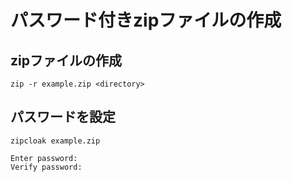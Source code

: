 # パスワード付きzipファイルの作成

## zipファイルの作成

`zip -r example.zip <directory>`

## パスワードを設定

`zipcloak example.zip`

```
Enter password:
Verify password:
```
